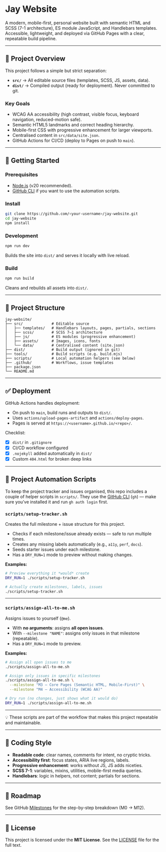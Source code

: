 # Jay Website

A modern, mobile-first, personal website built with semantic HTML and SCSS (7-1 architecture), ES module JavaScript, and Handlebars templates.  Accessible, lightweight, and deployed via GitHub Pages with a clear, repeatable build pipeline.

---

## 📖 Project Overview

This project follows a simple but strict separation:

- **`src/`** → All editable source files (templates, SCSS, JS, assets, data).  
- **`dist/`** → Compiled output (ready for deployment). Never committed to git.  

### Key Goals
- WCAG AA accessibility (high contrast, visible focus, keyboard navigation, reduced-motion safe).  
- Semantic HTML5 landmarks and correct heading hierarchy.  
- Mobile-first CSS with progressive enhancement for larger viewports.  
- Centralised content in `src/data/site.json`.  
- GitHub Actions for CI/CD (deploy to Pages on push to `main`).  

---

## 🚀 Getting Started

### Prerequisites
- [Node.js](https://nodejs.org/) (v20 recommended).  
- [GitHub CLI](https://cli.github.com/) if you want to use the automation scripts.  

### Install
```bash
git clone https://github.com/<your-username>/jay-website.git
cd jay-website
npm install
````

### Development

```bash
npm run dev
```

Builds the site into `dist/` and serves it locally with live reload.

### Build

```bash
npm run build
```

Cleans and rebuilds all assets into `dist/`.

---

## 🧩 Project Structure

```
jay-website/
├── src/             # Editable source
│   ├── templates/   # Handlebars layouts, pages, partials, sections
│   ├── scss/        # SCSS 7–1 architecture
│   ├── js/          # ES modules (progressive enhancement)
│   ├── assets/      # Images, icons, fonts
│   └── data/        # Centralised content (site.json)
├── dist/            # Build output (ignored in git)
├── tools/           # Build scripts (e.g. build.mjs)
├── scripts/         # Local automation helpers (see below)
├── .github/         # Workflows, issue templates
├── package.json
└── README.md
```

---

## ✅ Deployment

GitHub Actions handles deployment:

* On push to `main`, build runs and outputs to `dist/`.
* Uses `actions/upload-pages-artifact` and `actions/deploy-pages`.
* Pages is served at `https://<username>.github.io/<repo>/`.

Checklist:

* [x] `dist/` in `.gitignore`
* [x] CI/CD workflow configured
* [x] `.nojekyll` added automatically in `dist/`
* [x] Custom `404.html` for broken deep links

---

## 🔧 Project Automation Scripts

To keep the project tracker and issues organised, this repo includes a couple of helper scripts in `scripts/`.
They use the [GitHub CLI](https://cli.github.com/) (`gh`) — make sure you’ve installed it and run `gh auth login` first.

### `scripts/setup-tracker.sh`

Creates the full milestone + issue structure for this project.

* Checks if each milestone/issue already exists — safe to run multiple times.
* Creates any missing labels automatically (e.g., `a11y`, `perf`, `docs`).
* Seeds starter issues under each milestone.
* Has a `DRY_RUN=1` mode to preview without making changes.

**Examples:**

```bash
# Preview everything it *would* create
DRY_RUN=1 ./scripts/setup-tracker.sh

# Actually create milestones, labels, issues
./scripts/setup-tracker.sh
```

---

### `scripts/assign-all-to-me.sh`

Assigns issues to yourself (`@me`).

* With **no arguments**: assigns **all open issues**.
* With `--milestone "NAME"`: assigns only issues in that milestone (repeatable).
* Has a `DRY_RUN=1` mode to preview.

**Examples:**

```bash
# Assign all open issues to me
./scripts/assign-all-to-me.sh

# Assign only issues in specific milestones
./scripts/assign-all-to-me.sh \
  --milestone "M3 — Core Pages (Semantic HTML, Mobile-First)" \
  --milestone "M4 — Accessibility (WCAG AA)"

# Dry run (no changes, just shows what it would do)
DRY_RUN=1 ./scripts/assign-all-to-me.sh
```

---

💡 These scripts are part of the workflow that makes this project repeatable and maintainable.

---

## 📝 Coding Style

* **Readable code**: clear names, comments for intent, no cryptic tricks.
* **Accessibility first**: focus states, ARIA live regions, labels.
* **Progressive enhancement**: works without JS, JS adds niceties.
* **SCSS 7-1**: variables, mixins, utilities, mobile-first media queries.
* **Handlebars**: logic in helpers, not content; partials for sections.

---

## 📌 Roadmap

See GitHub [Milestones](https://github.com/jaygtel/jay-website/milestones) for the step-by-step breakdown (M0 → M12).

---

## 📄 License

This project is licensed under the **MIT License**.  See the [LICENSE](LICENSE) file for the full text.